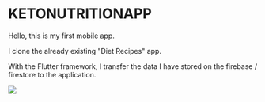 # KETONUTRITIONAPP

Hello, this is my first mobile app. 

I clone the already existing "Diet Recipes" app. 

With the Flutter framework, I transfer the data I have stored on the firebase / firestore to the application.

![](ketonutritionapp.gif)

